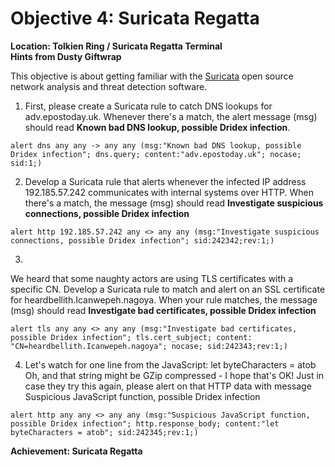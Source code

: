 
# Objective 4: Suricata Regatta
**Location: Tolkien Ring / Suricata Regatta Terminal**  
**Hints from Dusty Giftwrap**

This objective is about getting familiar with the [Suricata](https://suricata.io/) open source network analysis and threat detection software.


1. First, please create a Suricata rule to catch DNS lookups for adv.epostoday.uk.
Whenever there's a match, the alert message (msg) should read **Known bad DNS lookup, possible Dridex infection**.

```alert dns any any -> any any (msg:"Known bad DNS lookup, possible Dridex infection"; dns.query; content:"adv.epostoday.uk"; nocase; sid:1;)```

  

2. Develop a Suricata rule that alerts whenever the infected IP address 192.185.57.242 communicates with internal systems over HTTP. 
When there's a match, the message (msg) should read **Investigate suspicious connections, possible Dridex infection**

```alert http 192.185.57.242 any <> any any (msg:"Investigate suspicious connections, possible Dridex infection"; sid:242342;rev:1;)```

  

3. 
We heard that some naughty actors are using TLS certificates with a specific CN.
Develop a Suricata rule to match and alert on an SSL certificate for heardbellith.Icanwepeh.nagoya. 
When your rule matches, the message (msg) should read **Investigate bad certificates, possible Dridex infection**

  

```alert tls any any <> any any (msg:"Investigate bad certificates, possible Dridex infection"; tls.cert_subject; content: "CN=heardbellith.Icanwepeh.nagoya"; nocase; sid:242343;rev:1;)```

  

4. Let's watch for one line from the JavaScript: let byteCharacters = atob 
Oh, and that string might be GZip compressed - I hope that's OK!
Just in case they try this again, please alert on that HTTP data with message Suspicious JavaScript function, possible Dridex infection  

```alert http any any <> any any (msg:"Suspicious JavaScript function, possible Dridex infection"; http.response_body; content:"let byteCharacters = atob"; sid:242345;rev:1;)```

**Achievement: Suricata Regatta**
